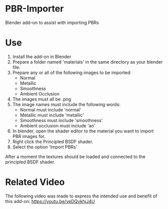 # PBR-Importer
Blender add-on to assist with importing PBRs

# Use
1. Install the add-on in Blender
2. Prepare a folder named 'materials' in the same directory as your blender file.
3. Prepare any or all of the following images to be imported:
    - Normal
    - Metallic
    - Smoothness
    - Ambient Occlusion
5. The images must all be .png
6. The image names must include the following words:
    - Normal must include 'normal'
    - Metallic must include 'metallic'
    - Smoothness must include 'smoothness'
    - Ambient occlusion must include 'ao'
8. In blender, open the shader editor to the material you want to import PBR images for.
9. Right click the Principled BSDF shader.
10. Select the option 'Import PBRs'

After a moment the textures should be loaded and connected to the principled BSDF shader.

# Related Video
The following video was made to express the intended use and benefit of this add-on: https://youtu.be/veDQvkhjJ4U
